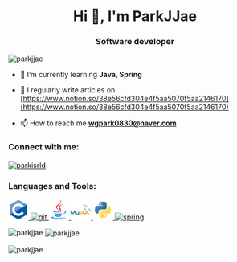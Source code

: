 <h1 align="center">Hi 👋, I'm ParkJJae</h1>
<h3 align="center">Software developer</h3>

<p align="left"> <img src="https://komarev.com/ghpvc/?username=parkjjae&label=Profile%20views&color=0e75b6&style=flat" alt="parkjjae" /> </p>

- 🌱 I’m currently learning **Java, Spring**

- 📝 I regularly write articles on [https://www.notion.so/38e56cfd304e4f5aa5070f5aa2146170](https://www.notion.so/38e56cfd304e4f5aa5070f5aa2146170)

- 📫 How to reach me **wgpark0830@naver.com**

<h3 align="left">Connect with me:</h3>
<p align="left">
<a href="https://instagram.com/parkisrld" target="blank"><img align="center" src="https://raw.githubusercontent.com/rahuldkjain/github-profile-readme-generator/master/src/images/icons/Social/instagram.svg" alt="parkisrld" height="30" width="40" /></a>
</p>

<h3 align="left">Languages and Tools:</h3>
<p align="left"> <a href="https://www.cprogramming.com/" target="_blank" rel="noreferrer"> <img src="https://raw.githubusercontent.com/devicons/devicon/master/icons/c/c-original.svg" alt="c" width="40" height="40"/> </a> <a href="https://git-scm.com/" target="_blank" rel="noreferrer"> <img src="https://www.vectorlogo.zone/logos/git-scm/git-scm-icon.svg" alt="git" width="40" height="40"/> </a> <a href="https://www.java.com" target="_blank" rel="noreferrer"> <img src="https://raw.githubusercontent.com/devicons/devicon/master/icons/java/java-original.svg" alt="java" width="40" height="40"/> </a> <a href="https://www.mysql.com/" target="_blank" rel="noreferrer"> <img src="https://raw.githubusercontent.com/devicons/devicon/master/icons/mysql/mysql-original-wordmark.svg" alt="mysql" width="40" height="40"/> </a> <a href="https://www.python.org" target="_blank" rel="noreferrer"> <img src="https://raw.githubusercontent.com/devicons/devicon/master/icons/python/python-original.svg" alt="python" width="40" height="40"/> </a> <a href="https://spring.io/" target="_blank" rel="noreferrer"> <img src="https://www.vectorlogo.zone/logos/springio/springio-icon.svg" alt="spring" width="40" height="40"/> </a> </p>

<p><img align="left" src="https://github-readme-stats.vercel.app/api/top-langs?username=parkjjae&show_icons=true&locale=en&layout=compact" alt="parkjjae" /></p>

<p>&nbsp;<img align="center" src="https://github-readme-stats.vercel.app/api?username=parkjjae&show_icons=true&locale=en" alt="parkjjae" /></p>

<p><img align="center" src="https://github-readme-streak-stats.herokuapp.com/?user=parkjjae&" alt="parkjjae" /></p>
